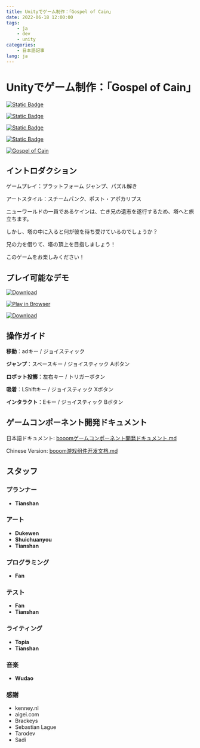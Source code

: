 ```yaml
---
title: Unityでゲーム制作：「Gospel of Cain」
date: 2022-06-18 12:00:00
tags: 
    - ja
    - dev
    - unity
categories:
    - 日本語記事
lang: ja
---
```


# Unityでゲーム制作：「Gospel of Cain」

[![Static Badge](https://img.shields.io/badge/Booom_Page-Gospel_of_Cain-orange)](https://www.gcores.com/games/81335)


[![Static Badge](https://img.shields.io/badge/itch.io-Play_Now-green?logo=html5)](https://nucleargpu.itch.io/gospel-of-cain)

[![Static Badge](https://img.shields.io/badge/Gameplay_Video-YouTube-red?logo=youtube)](https://www.youtube.com/watch?v=b1-lDdGeu38)

[![Static Badge](https://img.shields.io/badge/Github-source-blue?logo=github)](https://github.com/MILES-FAN/Gospel-of-Cain)

[![Gospel of Cain](https://image.gcores.com/aeadefab-dc75-4512-9647-21cd41917d43.png?x-oss-process=image/quality,q_90/format,webp)](https://nucleargpu.itch.io/gospel-of-cain)


## イントロダクション

ゲームプレイ：プラットフォーム ジャンプ、パズル解き

アートスタイル：スチームパンク、ポスト・アポカリプス

ニューワールドの一員であるケインは、亡き兄の遺志を遂行するため、塔へと旅立ちます。

しかし、塔の中に入ると何が彼を待ち受けているのでしょうか？

兄の力を借りて、塔の頂上を目指しましょう！

このゲームをお楽しみください！

## プレイ可能なデモ

[![Download](https://img.shields.io/badge/Download-English_Version_英語版-blue?logo=unity)](https://github.com/MILES-FAN/Gospel-of-Cain/releases)


[![Play in Browser](https://img.shields.io/badge/Play%20in%20Browser-English_Version_英語版-green?logo=html5)](https://nucleargpu.itch.io/gospel-of-cain)

[![Download](https://img.shields.io/badge/Download-中文版-blue?logo=unity)](https://www.gcores.com/games/81335)

## 操作ガイド


**移動**：adキー / ジョイスティック

**ジャンプ**：スペースキー / ジョイスティック Aボタン

**ロボット投擲**：左右キー / トリガーボタン

**吸着**：LShiftキー / ジョイスティック Xボタン

**インタラクト**：Eキー / ジョイスティック Bボタン

## ゲームコンポーネント開発ドキュメント

日本語ドキュメント: [booomゲームコンポーネント開発ドキュメント.md](https://github.com/MILES-FAN/Gospel-of-Cain/blob/main/documents/booom%E3%82%B2%E3%83%BC%E3%83%A0%E3%82%B3%E3%83%B3%E3%83%9D%E3%83%BC%E3%83%8D%E3%83%B3%E3%83%88%E9%96%8B%E7%99%BA%E3%83%89%E3%82%AD%E3%83%A5%E3%83%A1%E3%83%B3%E3%83%88.md)

Chinese Version: [booom游戏组件开发文档.md](https://github.com/MILES-FAN/Gospel-of-Cain/blob/main/documents/booom%E6%B8%B8%E6%88%8F%E7%BB%84%E4%BB%B6%E5%BC%80%E5%8F%91%E6%96%87%E6%A1%A3.md)

## スタッフ

### プランナー

- **Tianshan**

### アート

- **Dukewen**
- **Shuichuanyou**
- **Tianshan**

### プログラミング

- **Fan**

###  テスト

- **Fan**
- **Tianshan**

### ライティング

- **Topia**
- **Tianshan**

### 音楽

- **Wudao**

### 感謝

- kenney.nl
- aigei.com
- Brackeys
- Sebastian Lague
- Tarodev
- Sadi